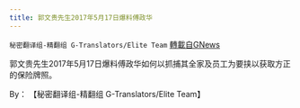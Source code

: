 ```yaml
---
title: 郭文贵先生2017年5月17日爆料傅政华
---
```

`秘密翻译组-精翻组 G-Translators/Elite Team` [轉載自GNews](https://gnews.org/zh-hans/1574924/)

郭文贵先生2017年5月17日爆料傅政华如何以抓捕其全家及员工为要挟以获取方正的保险牌照。

By： 【秘密翻译组-精翻组 G-Translators/Elite Team】
